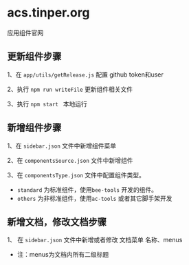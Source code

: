 # acs.tinper.org

应用组件官网


## 更新组件步骤

1、在 `app/utils/getRelease.js` 配置 github token和user

2、执行 `npm run writeFile` 更新组件相关文件

3、执行 `npm start ` 本地运行


## 新增组件步骤

1、在 `sidebar.json` 文件中新增组件菜单

2、在 `componentsSource.json` 文件中新增组件

3、在 `componentsType.json` 文件中配置组件类型。
   - `standard` 为标准组件，使用`bee-tools` 开发的组件。
   - `others` 为非标准组件，使用`ac-tools` 或者其它脚手架开发


## 新增文档，修改文档步骤

1、 在 `sidebar.json` 文件中新增或者修改 文档菜单 名称、menus

- 注：menus为文档内所有二级标题
